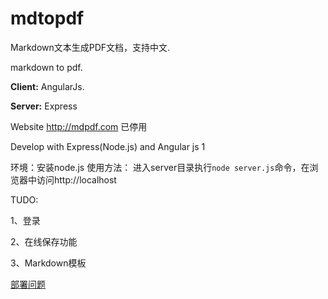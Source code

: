 # mdtopdf

Markdown文本生成PDF文档，支持中文.

markdown to pdf.

**Client:** AngularJs.

**Server:** Express

Website http://mdpdf.com 已停用

Develop with Express(Node.js) and Angular js 1

环境：安装node.js
使用方法：
进入server目录执行`node server.js`命令，在浏览器中访问http://localhost

TUDO:

1、登录

2、在线保存功能

3、Markdown模板

[部署问题](deploy.md)
